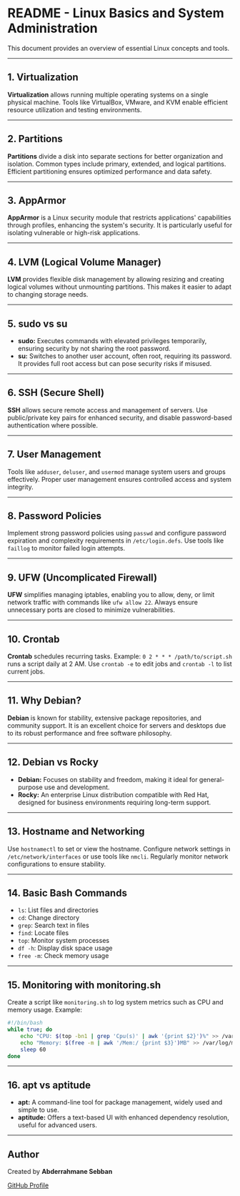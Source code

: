 # README - Linux Basics and System Administration

This document provides an overview of essential Linux concepts and tools.

---

## 1. Virtualization

**Virtualization** allows running multiple operating systems on a single physical machine. Tools like VirtualBox, VMware, and KVM enable efficient resource utilization and testing environments.

---

## 2. Partitions

**Partitions** divide a disk into separate sections for better organization and isolation. Common types include primary, extended, and logical partitions. Efficient partitioning ensures optimized performance and data safety.

---

## 3. AppArmor

**AppArmor** is a Linux security module that restricts applications' capabilities through profiles, enhancing the system's security. It is particularly useful for isolating vulnerable or high-risk applications.

---

## 4. LVM (Logical Volume Manager)

**LVM** provides flexible disk management by allowing resizing and creating logical volumes without unmounting partitions. This makes it easier to adapt to changing storage needs.

---

## 5. sudo vs su

- **sudo:** Executes commands with elevated privileges temporarily, ensuring security by not sharing the root password.
- **su:** Switches to another user account, often root, requiring its password. It provides full root access but can pose security risks if misused.

---

## 6. SSH (Secure Shell)

**SSH** allows secure remote access and management of servers. Use public/private key pairs for enhanced security, and disable password-based authentication where possible.

---

## 7. User Management

Tools like `adduser`, `deluser`, and `usermod` manage system users and groups effectively. Proper user management ensures controlled access and system integrity.

---

## 8. Password Policies

Implement strong password policies using `passwd` and configure password expiration and complexity requirements in `/etc/login.defs`. Use tools like `faillog` to monitor failed login attempts.

---

## 9. UFW (Uncomplicated Firewall)

**UFW** simplifies managing iptables, enabling you to allow, deny, or limit network traffic with commands like `ufw allow 22`. Always ensure unnecessary ports are closed to minimize vulnerabilities.

---

## 10. Crontab

**Crontab** schedules recurring tasks. Example: `0 2 * * * /path/to/script.sh` runs a script daily at 2 AM. Use `crontab -e` to edit jobs and `crontab -l` to list current jobs.

---

## 11. Why Debian?

**Debian** is known for stability, extensive package repositories, and community support. It is an excellent choice for servers and desktops due to its robust performance and free software philosophy.

---

## 12. Debian vs Rocky

- **Debian:** Focuses on stability and freedom, making it ideal for general-purpose use and development.
- **Rocky:** An enterprise Linux distribution compatible with Red Hat, designed for business environments requiring long-term support.

---

## 13. Hostname and Networking

Use `hostnamectl` to set or view the hostname. Configure network settings in `/etc/network/interfaces` or use tools like `nmcli`. Regularly monitor network configurations to ensure stability.

---

## 14. Basic Bash Commands

- `ls`: List files and directories
- `cd`: Change directory
- `grep`: Search text in files
- `find`: Locate files
- `top`: Monitor system processes
- `df -h`: Display disk space usage
- `free -m`: Check memory usage

---

## 15. Monitoring with monitoring.sh

Create a script like `monitoring.sh` to log system metrics such as CPU and memory usage. Example:

```bash
#!/bin/bash
while true; do
    echo "CPU: $(top -bn1 | grep 'Cpu(s)' | awk '{print $2}')%" >> /var/log/monitor.log
    echo "Memory: $(free -m | awk '/Mem:/ {print $3}')MB" >> /var/log/monitor.log
    sleep 60
done
```

---

## 16. apt vs aptitude

- **apt:** A command-line tool for package management, widely used and simple to use.
- **aptitude:** Offers a text-based UI with enhanced dependency resolution, useful for advanced users.

---

## Author

Created by **Abderrahmane Sebban**

[GitHub Profile](https://github.com)

